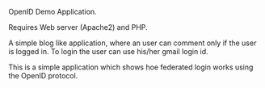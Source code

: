 OpenID Demo Application.

Requires Web server (Apache2) and PHP.

A simple blog like application, where an user can comment only if the user is logged in. 
To login the user can use his/her gmail login id. 

This is a simple application which shows hoe federated login works using the OpenID protocol.
